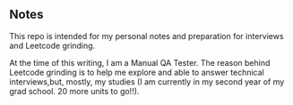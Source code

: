 ## Notes

This repo is intended for my personal notes and preparation for interviews and Leetcode grinding.

At the time of this writing, I am a Manual QA Tester. The reason behind Leetcode grinding is to help me explore and able to answer technical interviews,but, mostly, my studies (I am currently in my second year of my grad school. 20 more units to go!!).
